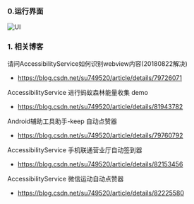 ### 0.运行界面
![UI](https://raw.githubusercontent.com/sufadi/AccessibilityServiceMonitor/master/device-2018-08-22-114621.png)

### 1. 相关博客

请问AccessibilityService如何识别webview内容(20180822解决)
- https://blog.csdn.net/su749520/article/details/79726071

AccessibilityService 进行蚂蚁森林能量收集 demo
- https://blog.csdn.net/su749520/article/details/81943782

Android辅助工具助手-keep 自动点赞器
- https://blog.csdn.net/su749520/article/details/79760792

AccessibilityService 手机联通营业厅自动签到器
- https://blog.csdn.net/su749520/article/details/82153456

AccessibilityService 微信运动自动点赞器
- https://blog.csdn.net/su749520/article/details/82225580